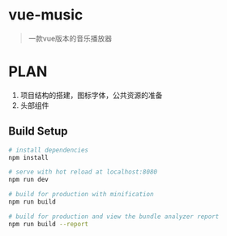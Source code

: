 # vue-music

> 一款vue版本的音乐播放器

# PLAN
1. 项目结构的搭建，图标字体，公共资源的准备
2. 头部组件

## Build Setup

``` bash
# install dependencies
npm install

# serve with hot reload at localhost:8080
npm run dev

# build for production with minification
npm run build

# build for production and view the bundle analyzer report
npm run build --report
```